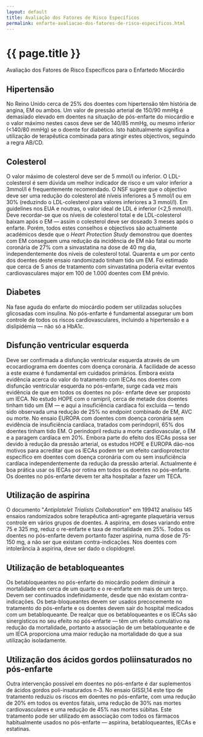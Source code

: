 ```yaml
---
layout: default
title: Avaliação dos Fatores de Risco Específicos
permalink: enfarte-avaliacao-dos-fatores-de-risco-especificos.html
---
```


# {{ page.title }}

Avaliação dos Fatores de Risco Específicos para o Enfartedo Miocárdio

## Hipertensão
No Reino Unido cerca de 25% dos doentes com hipertensão têm história de angina, EM ou ambos. Um valor de pressão arterial de 150/90 mmHg é demasiado elevado em doentes na situação de pós-enfarte do miocárdio e o valor máximo nestes casos deve ser de 140/85 mmHg, ou mesmo inferior (<140/80 mmHg) se o doente for diabético. Isto habitualmente significa a utilização de terapêutica combinada para atingir estes objectivos, seguindo a regra AB/CD.

## Colesterol
O valor máximo de colesterol deve ser de 5 mmol/l ou inferior. O LDL-colesterol é sem dúvida um melhor indicador de risco e um valor inferior a 3mmol/l é frequentemente recomendado. O NSF sugere que o objectivo deve ser uma redução do colesterol até níveis inferiores a 5 mmol/l ou em 30% (reduzindo o LDL-colesterol para valores inferiores a 3 mmol/l).
Em guidelines nos EUA e noutras, o valor ideal de LDL é inferior (<2,5 mmol/l). Deve recordar-se que os níveis de colesterol total e de LDL-colesterol baixam após o EM — assim o colesterol deve ser doseado 3 meses após o enfarte.
Porém, todos estes conselhos e objectivos são actualmente académicos desde que o <em>Heart Protection Study</em> demonstrou que doentes com EM conseguem uma redução da incidência de EM não fatal ou morte coronária de 27% com a sinvastatina na dose de 40 mg dia, independentemente dos níveis de colesterol total. Quarenta e um por cento dos doentes deste ensaio randomizado tinham tido um EM. Foi estimado que cerca de 5 anos de tratamento com sinvastatina poderia evitar eventos cardiovasculares major em 100 de 1.000 doentes com EM prévio.

## Diabetes
Na fase aguda do enfarte do miocárdio podem ser utilizadas soluções glicosadas com insulina. No pós-enfarte é fundamental assegurar um bom controle de todos os riscos cardiovasculares, incluindo a hipertensão e a dislipidémia — não só a HbA1c.

## Disfunção ventricular esquerda
Deve ser confirmada a disfunção ventricular esquerda através de um ecocardiograma em doentes com doença coronária. A facilidade de acesso a este exame é fundamental em cuidados primários.
Embora exista evidência acerca do valor do tratamento com IECAs nos doentes com disfunção ventricular esquerda no pós-enfarte, surge cada vez mais evidência de que em todos os doentes no pós- enfarte deve ser proposto um IECA.
No estudo HOPE com o ramipril, cerca de metade dos doentes tinham tido um EM — e aqui a insuficiência cardíaca foi excluída — tendo sido observada uma redução de 25% no endpoint combinado de EM, AVC ou morte.
No ensaio EUROPA com doentes com doença coronária sem evidência de insuficiência cardíaca, tratados com perindopril, 65% dos doentes tinham tido EM. O perindopril reduziu a morte cardiovascular, o EM e a paragem cardíaca em 20%.
Embora parte do efeito dos IECAs possa ser devido à redução da pressão arterial, os estudos HOPE e EUROPA dão-nos motivos para acreditar que os IECAs podem ter um efeito cardioprotector específico em doentes com doença coronária com ou sem insuficiência cardíaca independentemente da redução da pressão arterial. Actualmente é boa prática usar os IECAs por rotina em todos os doentes no pós-enfarte. Os doentes no pós-enfarte devem ter alta hospitalar a fazer um TECA.

## Utilização de aspirina
O documento "<em>Antiplatelet Trialists Collaboration</em>" em 199412 analisou 145 ensaios randomizados sobre terapêutica anti-agregante plaquetária versus controle em vários grupos de doentes. A aspirina, em doses variando entre 75 e 325 mg, reduz o re-enfarte e taxa de mortalidade em 25%. Todos os doentes no pós-enfarte devem portanto fazer aspirina, numa dose de 75-150 mg, a não ser que existam contra-indicações. Nos doentes com intolerância à aspirina, deve ser dado o clopidogrel.

## Utilização de betabloqueantes
Os betabloqueantes no pós-enfarte do miocárdio podem diminuir a mortalidade em cerca de um quarto e o re-enfarte em mais de um terço. Devem ser continuados indefinidamente, desde que não existam contra-indicações. Os beta-bloqueantes devem ser usados precocemente no tratamento do pós-enfarte e os doentes devem sair do hospital medicados com um betabloqueante.
De realçar que os betabloqueantes e os IECAs são sinergísticos no seu efeito no pós-enfarte — têm um efeito cumulativo na redução da mortalidade, portanto a associação de um betabloqueante e de um IECA proporciona uma maior redução na mortalidade do que a sua utilização isoladamente.

## Utilização dos ácidos gordos poliinsaturados no pós-enfarte
Outra intervenção possível em doentes no pós-enfarte é dar suplementos de ácidos gordos poli-insaturados n-3. No ensaio GISSI,14 este tipo de tratamento reduziu os riscos em doentes no pós-enfarte, com uma redução de 20% em todos os eventos fatais, uma redução de 30% nas mortes cardiovasculares e uma redução de 45% nas mortes súbitas. Este tratamento pode ser utilizado em associação com todos os fármacos habitualmente usados no pós-enfarte — aspirina, betabloqueantes, IECAs e estatinas.
